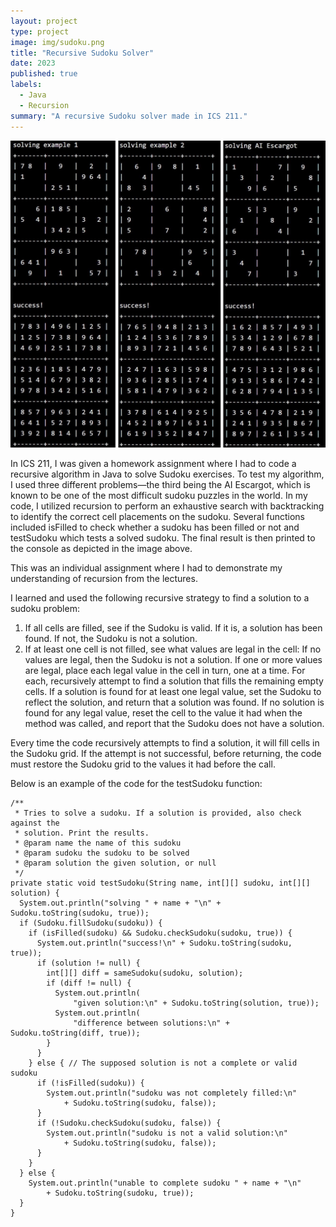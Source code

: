 ```yaml
---
layout: project
type: project
image: img/sudoku.png
title: "Recursive Sudoku Solver"
date: 2023
published: true
labels:
  - Java
  - Recursion
summary: "A recursive Sudoku solver made in ICS 211."
---
```


<img class="img-fluid" src="../img/sudoku-results.jpg">

In ICS 211, I was given a homework assignment where I had to code a recursive algorithm in Java to solve Sudoku exercises. To test my algorithm, I used three different problems—the third being the AI Escargot, which is known to be one of the most difficult sudoku puzzles in the world. In my code, I utilized recursion to perform an exhaustive search with backtracking to identify the correct cell placements on the sudoku. Several functions included isFilled to check whether a sudoku has been filled or not and testSudoku which tests a solved sudoku. The final result is then printed to the console as depicted in the image above.

This was an individual assignment where I had to demonstrate my understanding of recursion from the lectures. 

I learned and used the following recursive strategy to find a solution to a sudoku problem:

  1. If all cells are filled, see if the Sudoku is valid. If it is, a solution has been found. If not, the Sudoku is not a solution.
  2. If at least one cell is not filled, see what values are legal in the cell:
      If no values are legal, then the Sudoku is not a solution.
      If one or more values are legal, place each legal value in the cell in turn, one at a time. For each, recursively attempt to find a solution that fills the remaining empty cells.
      If a solution is found for at least one legal value, set the Sudoku to reflect the solution, and return that a solution was found.
      If no solution is found for any legal value, reset the cell to the value it had when the method was called, and report that the Sudoku does not have a solution.

Every time the code recursively attempts to find a solution, it will fill cells in the Sudoku grid. If the attempt is not successful, before returning, the code must restore the Sudoku grid to the values it had before the call.

Below is an example of the code for the testSudoku function:
```
/**
 * Tries to solve a sudoku. If a solution is provided, also check against the
 * solution. Print the results.
 * @param name the name of this sudoku
 * @param sudoku the sudoku to be solved
 * @param solution the given solution, or null
 */
private static void testSudoku(String name, int[][] sudoku, int[][] solution) {
  System.out.println("solving " + name + "\n" + Sudoku.toString(sudoku, true));
  if (Sudoku.fillSudoku(sudoku)) {
    if (isFilled(sudoku) && Sudoku.checkSudoku(sudoku, true)) {
      System.out.println("success!\n" + Sudoku.toString(sudoku, true));
      if (solution != null) {
        int[][] diff = sameSudoku(sudoku, solution);
        if (diff != null) {
          System.out.println(
              "given solution:\n" + Sudoku.toString(solution, true));
          System.out.println(
              "difference between solutions:\n" + Sudoku.toString(diff, true));
        }
      }
    } else { // The supposed solution is not a complete or valid sudoku
      if (!isFilled(sudoku)) {
        System.out.println("sudoku was not completely filled:\n"
            + Sudoku.toString(sudoku, false));
      }
      if (!Sudoku.checkSudoku(sudoku, false)) {
        System.out.println("sudoku is not a valid solution:\n"
            + Sudoku.toString(sudoku, false));
      }
    }
  } else {
    System.out.println("unable to complete sudoku " + name + "\n"
        + Sudoku.toString(sudoku, true));
  }
}
```
